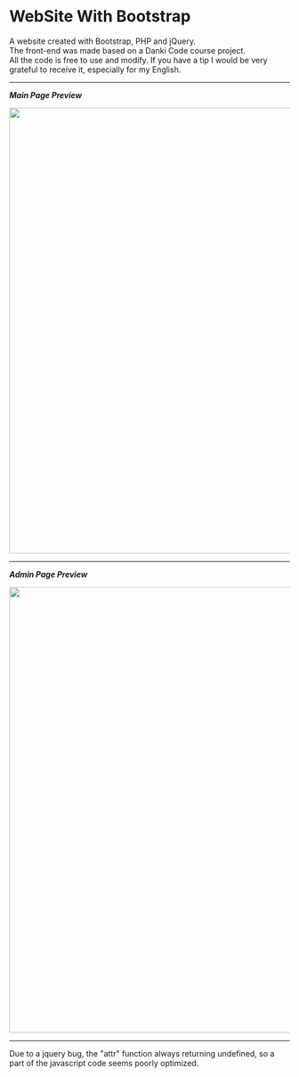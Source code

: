 # WebSite With Bootstrap
 A website created with Bootstrap, PHP and jQuery. <br>
 The front-end was made based on a Danki Code course project. <br>
 All the code is free to use and modify. If you have a tip I would be very grateful to receive it, especially for my English. 
 
 <hr>
 
 __*Main Page Preview*__
 
 <img src="https://github.com/Gabriel-Spinola/WebSite-WIth-Bootstrap/blob/main/App/images/prints/Main.png" width=800px>
 
 <hr>
 
  __*Admin Page Preview*__

 <img src="https://github.com/Gabriel-Spinola/WebSite-WIth-Bootstrap/blob/main/App/images/prints/Admin.png" width=800px>
 
 <hr>
 
 Due to a jquery bug, the "attr" function always returning undefined, so a part of the javascript code seems poorly optimized.
